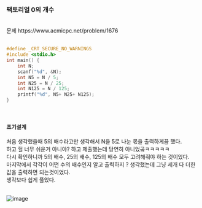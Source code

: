 ### 팩토리얼 0의 개수

<br>
문제 https://www.acmicpc.net/problem/1676
<br>
<br>


```C
#define _CRT_SECURE_NO_WARNINGS
#include <stdio.h> 
int main() {
	int N;
	scanf("%d", &N);
	int N5 = N / 5;
	int N25 = N / 25;
	int N125 = N / 125;
	printf("%d", N5+ N25+ N125);
}
```
<br>

#### 초기설계
처음 생각했을때 5의 배수라고만 생각해서 N을 5로 나눈 몫을 출력하게끔 했다.<br>
하고 헐 너무 쉬운거 아니야? 하고 제출했는데 당연히 아니었곸ㅋㅋㅋㅋㅋ<br>
다시 확인하니까 5의 배수, 25의 배수, 125의 배수 모두 고려해줘야 하는 것이었다.<br>
마지막에서 각각이 어떤 수의 배수인지 알고 출력하지 ? 생각했는데 그냥 세개 다 더한 값을 출력하면 되는것이었다.<br>
생각보다 쉽게 풀었다.<br>
<br>



![image](https://user-images.githubusercontent.com/84511374/142026604-dafe1e98-354b-46e2-986c-c7c0a06a235f.png)



